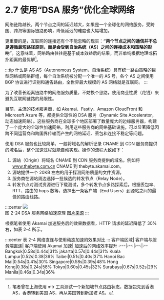 # 2.7 使用“DSA 服务”优化全球网络

网络链路越长，两个节点之间的延迟越大，如果是一个全球化的网络服务，受跨国、跨海等国际链路影响，降低延迟的难度也大幅增加。


更重要的是，互联网的连接还有个不能忽略的现实：**“两个节点之间的通信并不总是遵循最短路径原则，而是会受到自治系统（AS）之间的连接成本和策略的影响”**。这意味着，网络路由往往是基于成本效益后的结果，而非单纯根据地理或拓扑距离的最优解[^1]。

:::tip 什么是 AS
AS（Autonomous System，自治系统）具有统一路由策略的巨型网络或网络群组，每个自治系统被分配一个唯一的 AS 号，各个 AS 之间使用 BGP 协议进行识别和通告路由，全世界最大规模的 AS 网络就是互联网。
:::

为了改善长距离链路中的网络服务质量，不妨换个思路，使用商业性质（花钱）来避免互联网链路的局限性。

目前，主流的技术服务商，如 Akamai、Fastly、Amazon CloudFront 和 Microsoft Azure 等，都提供全球性的 DSA 服务（Dynamic Site Accelerator，动态加速网络）。这些服务商在全球多个地区部署了数量庞大的边缘服务器，构建了一个庞大的全球性加速网络。利用这些服务商的网络基础设施，可以显著降低因跨不同运营商和跨国界传输而产生的网络延迟、丢包和连接不稳定等问题。

使用 DSA 服务也比较简单，一般将域名的解析记录 CNAME 到 CDN 服务商提供的域名后，整个加速过程就能自动实现。操作的流程大致如下：

1. 源站（Origin）将域名 CNAME 到 CDN 服务商提供的域名，例如将 www.thebyte.com.cn CNAME  到 thebyte.akamai.com。
2. 源站提供一个 20KB 左右的用于探测网络质量的文件资源。
3. 服务商在源站周边选择一批候选的转发节点（Relay Node）。
4. 转发节点对测试资源进行下载测试，多个转发节点多路探索后，根据丢包率、RTT、路由的 hops 数等，选择出一条客户端（End Users）到源站之间的最佳的路由线路。

:::center
  ![](../assets/dsa.png)<br/>
 图 2-24 DSA 服务网络加速原理 [图片来源](https://www.cdnetworks.com/cn/web-performance/dynamic-web-acceleration/)
:::


根据笔者使用 Akamai 加速服务后的效果数据看，HTTP 请求的延迟降低了 30% 右，如表 2-4 所示。

:::center
表 2-4 网络直连与使用动态加速的效果对比
:::
客户端区域| 客户端与服务端直连| 客户端使用 Akamai 加速| 加速后的网络效率提升
:---|:--:|:--:|:--
Bangkok|0.58s|0.44s|31%
jakarta|0.57s|0.44s|31%
Kuala Lumpur|0.52s|0.38|36%
Taibei|0.51s|0.40s|37%
Hanoi Bac Mai|0.54s|0.41s|30%
Singapore|0.58s|0.39s|48%
Hong Kong|0.38s|0.24s|58%
Tokyo|0.60s|0.45s|32%
Surabaya|0.67s|0.52s|29%
Manila|0.46s|0.34s|36%

[^1]: 笔者曾在上海使用 mtr 工具测试一个新加坡节点路由状态，数据包先到香港 AS，香港转到美国 AS，再从美国转到新加坡 AS。
